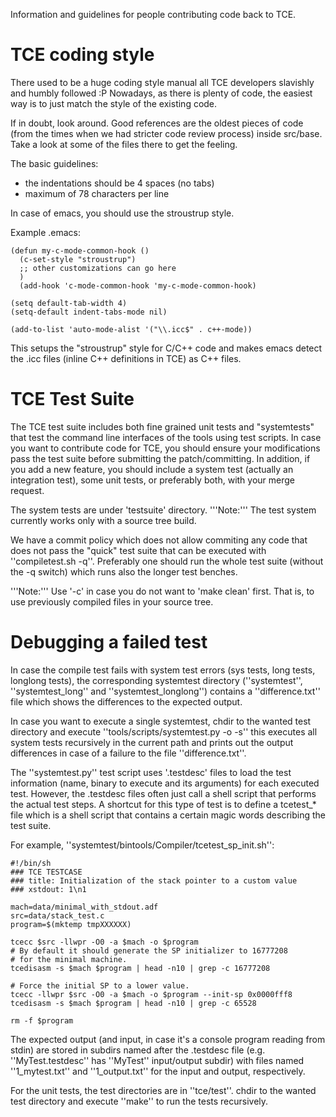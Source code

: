 Information and guidelines for people contributing code back to TCE.

TCE coding style
================

There used to be a huge coding style manual all TCE developers slavishly and humbly followed :P Nowadays, as there is plenty of code, the easiest way is to just match the style of the existing code. 

If in doubt, look around. Good references are the oldest pieces of code (from the times when we had stricter code review process) inside src/base. Take a look at some of the files there to get the feeling.

The basic guidelines:

 * the indentations should be 4 spaces (no tabs)
 * maximum of 78 characters per line 

In case of emacs, you should use the stroustrup style.

Example .emacs:

```
(defun my-c-mode-common-hook ()
  (c-set-style "stroustrup")
  ;; other customizations can go here
  )
  (add-hook 'c-mode-common-hook 'my-c-mode-common-hook)

(setq default-tab-width 4)
(setq-default indent-tabs-mode nil)

(add-to-list 'auto-mode-alist '("\\.icc$" . c++-mode))
```

This setups the "stroustrup" style for C/C++ code and makes emacs detect the .icc files (inline C++ definitions in TCE) as C++ files.

TCE Test Suite
==============

The TCE test suite includes both fine grained unit tests and "systemtests" that test the command line interfaces of the tools using test scripts. In case you want to contribute code for TCE, you should ensure your modifications pass the test suite before submitting the patch/committing. In addition, if you add a new feature, you should include a system test (actually an integration test), some unit tests, or preferably both, with your merge request.

The system tests are under 'testsuite' directory. '''Note:''' The test system currently works only with a source tree build.

We have a commit policy which does not allow commiting any code that does not pass the "quick" test suite that can be executed with ''compiletest.sh -q''. Preferably one should run the whole test suite (without the -q switch) which runs also the longer test benches.

'''Note:''' Use '-c' in case you do not want to 'make clean' first. That is, to use previously compiled files in your source tree.

Debugging a failed test
=======================

In case the compile test fails with system test errors (sys tests, long tests, longlong tests), the corresponding systemtest directory (''systemtest'', ''systemtest_long'' and ''systemtest_longlong'') contains a ''difference.txt'' file which shows the differences to  the expected output. 

In case you want to execute a single systemtest, chdir to the wanted test directory and execute ''tools/scripts/systemtest.py -o -s'' this executes all system tests recursively in the current path and prints out the output differences in case of a failure to the file ''difference.txt''. 

The ''systemtest.py'' test script uses '.testdesc' files to load the test information (name, binary to execute and its arguments) for each executed test. However, the .testdesc files often just call a shell script that performs the actual test steps. A shortcut for this type of test is to define a tcetest_* file which is a shell script that contains a certain magic words describing the test suite.

For example, ''systemtest/bintools/Compiler/tcetest_sp_init.sh'':

```
#!/bin/sh                                                                                                                                                                                                                                                                      
### TCE TESTCASE                                                                                                                                                                                                                                                               
### title: Initialization of the stack pointer to a custom value                                                                                                                                                                                                               
### xstdout: 1\n1                                                                                                                                                                                                                                                              
                                                                                                                                                                                                                                                                               
mach=data/minimal_with_stdout.adf                                                                                                                                                                                                                                              
src=data/stack_test.c                                                                                                                                                                                                                                                          
program=$(mktemp tmpXXXXXX)                                                                                                                                                                                                                                                    
                                                                                                                                                                                                                                                                               
tcecc $src -llwpr -O0 -a $mach -o $program                                                                                                                                                                                                                                     
# By default it should generate the SP initializer to 16777208                                                                                                                                                                                                                 
# for the minimal machine.                                                                                                                                                                                                                                                     
tcedisasm -s $mach $program | head -n10 | grep -c 16777208                                                                                                                                                                                                                     
                                                                                                                                                                                                                                                                               
# Force the initial SP to a lower value.
tcecc -llwpr $src -O0 -a $mach -o $program --init-sp 0x0000fff8
tcedisasm -s $mach $program | head -n10 | grep -c 65528

rm -f $program
```

The expected output (and input, in case it's  a console program reading from stdin) are stored in subdirs named after the .testdesc file (e.g. ''MyTest.testdesc'' has ''MyTest'' input/output subdir) 
with files named ''1_mytest.txt'' and ''1_output.txt'' for the input and output, respectively.

For the unit tests, the test directories are in ''tce/test''. chdir to the wanted test directory and execute ''make'' to run the tests recursively.
